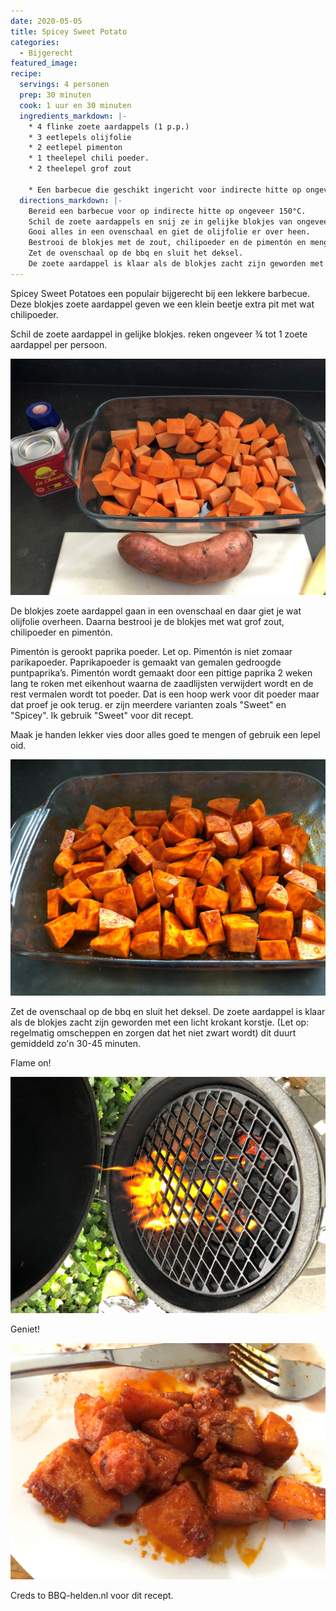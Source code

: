 ```yaml
---
date: 2020-05-05
title: Spicey Sweet Potato
categories:
  - Bijgerecht
featured_image: 
recipe:
  servings: 4 personen
  prep: 30 minuten
  cook: 1 uur en 30 minuten
  ingredients_markdown: |-
    * 4 flinke zoete aardappels (1 p.p.)
    * 3 eetlepels olijfolie
    * 2 eetlepel pimenton
    * 1 theelepel chili poeder.
    * 2 theelepel grof zout

    * Een barbecue die geschikt ingericht voor indirecte hitte op ongeveer 150 graden. 
  directions_markdown: |-
    Bereid een barbecue voor op indirecte hitte op ongeveer 150°C.
    Schil de zoete aardappels en snij ze in gelijke blokjes van ongeveer 2 tot 3 cm.
    Gooi alles in een ovenschaal en giet de olijfolie er over heen.
    Bestrooi de blokjes met de zout, chilipoeder en de pimentón en meng alles goed door elkaar.
    Zet de ovenschaal op de bbq en sluit het deksel.
    De zoete aardappel is klaar als de blokjes zacht zijn geworden met een licht krokant korstje. 
---
```

Spicey Sweet Potatoes een populair bijgerecht bij een lekkere barbecue. Deze blokjes zoete aardappel geven we een klein beetje extra pit met wat chilipoeder.

Schil de zoete aardappel in gelijke blokjes. reken ongeveer ¾ tot 1 zoete aardappel per persoon.

![Prep](https://raw.githubusercontent.com/wortell/culinair/master/fotos/SpiceySweetPotato/1.jpg)

De blokjes zoete aardappel gaan in een ovenschaal en daar giet je wat olijfolie overheen.
Daarna bestrooi je de blokjes met wat grof zout, chilipoeder en pimentón. 

Pimentón is gerookt paprika poeder. Let op. Pimentón is niet zomaar parikapoeder. Paprikapoeder is gemaakt van gemalen gedroogde puntpaprika’s.
Pimentón wordt gemaakt door een pittige paprika 2 weken lang te roken met eikenhout waarna de zaadlijsten verwijdert wordt en de rest vermalen wordt tot poeder. Dat is een hoop werk voor dit poeder maar dat proef je ook terug. er zijn meerdere varianten zoals "Sweet" en "Spicey". Ik gebruik "Sweet" voor dit recept.

Maak je handen lekker vies door alles goed te mengen of gebruik een lepel oid.

![mixedup](https://raw.githubusercontent.com/wortell/culinair/master/fotos/SpiceySweetPotato/2.jpg)


Zet de ovenschaal op de bbq en sluit het deksel.
De zoete aardappel is klaar als de blokjes zacht zijn geworden met een licht krokant korstje. (Let op: regelmatig omscheppen en zorgen dat het niet zwart wordt)
dit duurt gemiddeld zo'n 30-45 minuten.

Flame on!

![Vlam](https://raw.githubusercontent.com/wortell/culinair/master/fotos/SpiceySweetPotato/3.jpg)

Geniet!

![MMMM](https://raw.githubusercontent.com/wortell/culinair/master/fotos/SpiceySweetPotato/4.jpg)

Creds to BBQ-helden.nl voor dit recept.